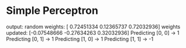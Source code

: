 # Simple Perceptron

output: 
        random weights: [ 0.72451334  0.12365737  0.72032936]
        weights updated: [-0.07548666 -0.27634263  0.32032936]
        Predicting [0, 0] -> 1
        Predicting [0, 1] -> 1
        Predicting [1, 0] -> 1
        Predicting [1, 1] -> -1
